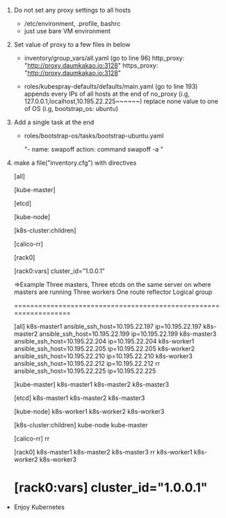 1. Do not set any proxy settings to all hosts
   - /etc/environment, .profile, bashrc
   - just use bare VM environment

2. Set value of proxy to a few files in below
   - inventory/group_vars/all.yaml (go to line 96)
     http_proxy: "http://proxy.daumkakao.io:3128"
     https_proxy: "http://proxy.daumkakao.io:3128"
     
   - roles/kubespray-defaults/defaults/main.yaml (go to line 193)
     appends every IPs of all hosts at the end of no_proxy
     (i.g, 127.0.0.1,localhost,10.195.22.225~~~~~~)
     replace none value to one of OS (i.g, bootstrap_os: ubuntu)

3. Add a single task at the end
   - roles/bootstrap-os/tasks/bootstrap-ubuntu.yaml
     
     "- name: swapoff
        action: command swapoff -a "

4. make a file("inventory.cfg") with directives

    [all]
    
    [kube-master]
    
    [etcd]
    
    [kube-node]
    
    [k8s-cluster:children]
    
    [calico-rr]
    
    [rack0]
    
    [rack0:vars]
    cluster_id="1.0.0.1"

    =>Example
    Three masters,
    Three etcds on the same server on where masters are running
    Three workers
    One route reflector
    Logical group
    
    =================================================================
    
    [all]
    k8s-master1 ansible_ssh_host=10.195.22.197 ip=10.195.22.197
    k8s-master2 ansible_ssh_host=10.195.22.199 ip=10.195.22.199
    k8s-master3 ansible_ssh_host=10.195.22.204 ip=10.195.22.204
    k8s-worker1 ansible_ssh_host=10.195.22.205 ip=10.195.22.205
    k8s-worker2 ansible_ssh_host=10.195.22.210 ip=10.195.22.210
    k8s-worker3 ansible_ssh_host=10.195.22.212 ip=10.195.22.212
    rr ansible_ssh_host=10.195.22.225 ip=10.195.22.225

    [kube-master]
    k8s-master1
    k8s-master2
    k8s-master3

    [etcd]
    k8s-master1
    k8s-master2
    k8s-master3

    [kube-node]
    k8s-worker1
    k8s-worker2
    k8s-worker3

    [k8s-cluster:children]
    kube-node
    kube-master

    [calico-rr]
    rr

    [rack0]
    k8s-master1
    k8s-master2
    k8s-master3
    rr
    k8s-worker1
    k8s-worker2
    k8s-worker3

    [rack0:vars]
    cluster_id="1.0.0.1"
    =================================================================

* Enjoy Kubernetes
